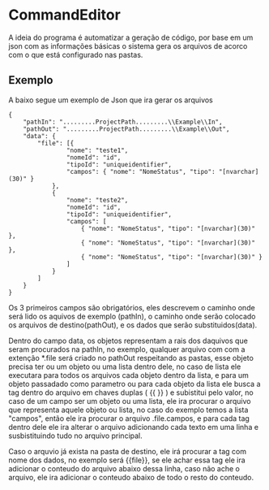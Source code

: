 # CommandEditor

A ideia do programa é automatizar a geração de código, por base em um json com as informações básicas o sistema gera os arquivos de acorco com o que está configurado nas pastas.

## Exemplo

A baixo segue um exemplo de Json que ira gerar os arquivos

```
{
    "pathIn": ".........ProjectPath.........\\Example\\In",
    "pathOut": ".........ProjectPath.........\\Example\\Out",
    "data": {
        "file": [{
                "nome": "teste1",
                "nomeId": "id",
                "tipoId": "uniqueidentifier",
                "campos": { "nome": "NomeStatus", "tipo": "[nvarchar](30)" }
            },
            {
                "nome": "teste2",
                "nomeId": "id",
                "tipoId": "uniqueidentifier",
                "campos": [
                    { "nome": "NomeStatus", "tipo": "[nvarchar](30)" },
                    { "nome": "NomeStatus", "tipo": "[nvarchar](30)" },
                    { "nome": "NomeStatus", "tipo": "[nvarchar](30)" }
                ]
            }
        ]
    }
}
```

Os 3 primeiros campos são obrigatórios, eles descrevem o caminho onde será lido os aquivos de exemplo (pathIn), o caminho onde serão colocado os arquivos de destino(pathOut), e os dados que serão substituidos(data).

Dentro do campo data, os objetos representam a rais dos daquivos que seram procurados na pathIn, no exemplo, qualquer arquivo com com a extenção *.file será criado no pathOut respeitando as pastas, esse objeto precisa ter ou um objeto ou uma lista dentro dele, no caso de lista ele executara para todos os arquivos cada objeto dentro da lista, e para um objeto passadado como parametro ou para cada objeto da lista ele busca a tag dentro do arquivo em chaves duplas ( {{ }} ) e subistitui pelo valor, no caso de um campo ser um objeto ou uma lista, ele ira procurar o arquivo que representa aquele objeto ou lista, no caso do exemplo temos a lista "campos", então ele ira procurar o arquivo .file.campos, e para cada tag dentro dele ele ira alterar o arquivo adicionando cada texto em uma linha e susbistituindo tudo no arquivo principal.

Caso o arquvio já exista na pasta de destino, ele irá procurar a tag com nome dos dados, no exemplo será {{file}}, se ele achar essa tag ele ira adicionar o conteudo do arquivo abaixo dessa linha, caso não ache o arquivo, ele ira adicionar o conteudo abaixo de todo o resto do conteudo.